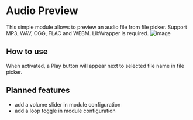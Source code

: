 # Audio Preview
This simple module allows to preview an audio file from file picker. Support MP3, WAV, OGG, FLAC and WEBM. LibWrapper is required.
![image](https://user-images.githubusercontent.com/1334405/131345773-ee37873c-c1f7-4687-81ae-79a2976b72b1.png)

## How to use
When activated, a Play button will appear next to selected file name in file picker. 

## Planned features
 * add a volume slider in module configuration
 * add a loop toggle in module configuration
